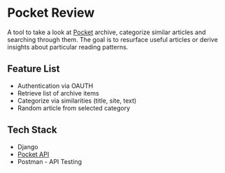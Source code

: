 # Pocket Review

A tool to take a look at [Pocket](https://app.getpocket.com/) archive, categorize similar articles and searching through them. The goal is to resurface useful articles or derive insights about particular reading patterns.

## Feature List

- Authentication via OAUTH
- Retrieve list of archive items
- Categorize via similarities (title, site, text)
- Random article from selected category

## Tech Stack

- Django
- [Pocket API](https://getpocket.com/developer/docs/overview)
- Postman - API Testing
